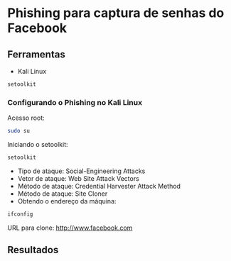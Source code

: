 # Phishing para captura de senhas do Facebook
## Ferramentas
-  Kali Linux
```bash 
setoolkit
```
### Configurando o Phishing no Kali Linux
Acesso root: 
```bash 
sudo su
```
Iniciando o setoolkit: 
```bash
setoolkit
```
- Tipo de ataque: Social-Engineering Attacks
- Vetor de ataque: Web Site Attack Vectors
- Método de ataque: Credential Harvester Attack Method 
- Método de ataque: Site Cloner
- Obtendo o endereço da máquina:
 ```bash
ifconfig
 ```
URL para clone: http://www.facebook.com
## Resultados

